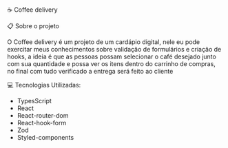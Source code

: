 ☕ Coffee delivery

📋 Sobre o projeto

O Coffee delivery é um projeto de um cardápio digital, nele eu pode exercitar meus conhecimentos sobre validação de formulários e criação de hooks,
a ideia é que as pessoas possam selecionar o café desejado junto com sua quantidade e possa ver os itens dentro do carrinho de compras, no final com tudo verificado
a entrega será feito ao cliente

💻 Tecnologias Utilizadas:

- TypesScript
- React
- React-router-dom
- React-hook-form
- Zod
- Styled-components
